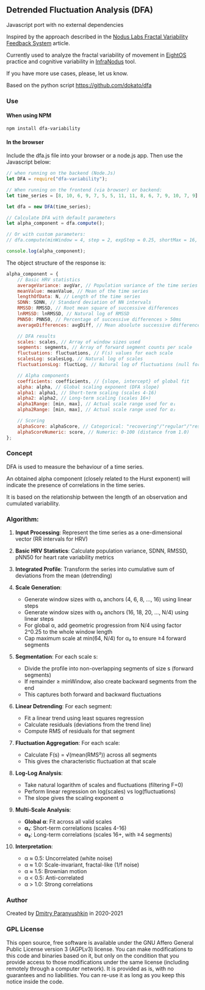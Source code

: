 ## Detrended Fluctuation Analysis (DFA)

Javascript port with no external dependencies

Inspired by the approach described in the [Nodus Labs Fractal Variability Feedback System](https://noduslabs.com/featured/fractal-variability-feedback-system/) article.

Currently used to analyze the fractal variability of movement in [EightOS](https://8os.io) practice and cognitive variability in [InfraNodus](https://infranodus.com) tool.

If you have more use cases, please, let us know.

Based on the python script https://github.com/dokato/dfa

### Use

#### When using NPM

```
npm install dfa-variability
```

#### In the browser

Include the dfa.js file into your browser or a node.js app. Then use the Javascript below:

```javascript
// when running on the backend (Node.Js)
let DFA = require("dfa-variability");

// When running on the frontend (via browser) or backend:
let time_series = [8, 10, 6, 9, 7, 5, 5, 11, 11, 8, 6, 7, 9, 10, 7, 9];

let dfa = new DFA(time_series);

// Calculate DFA with default parameters
let alpha_component = dfa.compute();

// Or with custom parameters:
// dfa.compute(minWindow = 4, step = 2, expStep = 0.25, shortMax = 16, longMin = 16, longMaxFraction = 0.25)

console.log(alpha_component);
```

The object structure of the response is:

```javascript
alpha_component = {
	// Basic HRV statistics
	averageVariance: avgVar, // Population variance of the time series
	meanValue: meanValue, // Mean of the time series
	lengthOfData: N, // Length of the time series
	SDNN: SDNN, // Standard deviation of NN intervals
	RMSSD: RMSSD, // Root mean square of successive differences
	lnRMSSD: lnRMSSD, // Natural log of RMSSD
	PNN50: PNN50, // Percentage of successive differences > 50ms
	averageDifferences: avgDiff, // Mean absolute successive differences

	// DFA results
	scales: scales, // Array of window sizes used
	segments: segments, // Array of forward segment counts per scale
	fluctuations: fluctuations, // F(s) values for each scale
	scalesLog: scalesLog, // Natural log of scales
	fluctuationsLog: fluctLog, // Natural log of fluctuations (null for F=0)

	// Alpha components
	coefficients: coefficients, // {slope, intercept} of global fit
	alpha: alpha, // Global scaling exponent (DFA slope)
	alpha1: alpha1, // Short-term scaling (scales 4-16)
	alpha2: alpha2, // Long-term scaling (scales 16+)
	alpha1Range: [min, max], // Actual scale range used for α₁
	alpha2Range: [min, max], // Actual scale range used for α₂

	// Scoring
	alphaScore: alphaScore, // Categorical: "recovering"/"regular"/"resilient"/"tension"
	alphaScoreNumeric: score, // Numeric: 0-100 (distance from 1.0)
};
```

### Concept

DFA is used to measure the behaviour of a time series.

An obtained alpha component (closely related to the Hurst exponent) will indicate
the presence of correlations in the time series.

It is based on the relationship between the length of an observation and cumulated variability.

### Algorithm:

1. **Input Processing**: Represent the time series as a one-dimensional vector (RR intervals for HRV)

2. **Basic HRV Statistics**: Calculate population variance, SDNN, RMSSD, pNN50 for heart rate variability metrics

3. **Integrated Profile**: Transform the series into cumulative sum of deviations from the mean (detrending)

4. **Scale Generation**:

   - Generate window sizes with α₁ anchors (4, 6, 8, ..., 16) using linear steps
   - Generate window sizes with α₂ anchors (16, 18, 20, ..., N/4) using linear steps
   - For global α, add geometric progression from N/4 using factor 2^0.25 to the whole window length
   - Cap maximum scale at min(64, N/4) for α₂ to ensure ≥4 forward segments

5. **Segmentation**: For each scale s:

   - Divide the profile into non-overlapping segments of size s (forward segments)
   - If remainder ≥ minWindow, also create backward segments from the end
   - This captures both forward and backward fluctuations

6. **Linear Detrending**: For each segment:

   - Fit a linear trend using least squares regression
   - Calculate residuals (deviations from the trend line)
   - Compute RMS of residuals for that segment

7. **Fluctuation Aggregation**: For each scale:

   - Calculate F(s) = √(mean(RMS²)) across all segments
   - This gives the characteristic fluctuation at that scale

8. **Log-Log Analysis**:

   - Take natural logarithm of scales and fluctuations (filtering F=0)
   - Perform linear regression on log(scales) vs log(fluctuations)
   - The slope gives the scaling exponent α

9. **Multi-Scale Analysis**:
   - **Global α**: Fit across all valid scales
   - **α₁**: Short-term correlations (scales 4-16)
   - **α₂**: Long-term correlations (scales 16+, with ≥4 segments)
10. **Interpretation**:
    - α ≈ 0.5: Uncorrelated (white noise)
    - α ≈ 1.0: Scale-invariant, fractal-like (1/f noise)
    - α ≈ 1.5: Brownian motion
    - α < 0.5: Anti-correlated
    - α > 1.0: Strong correlations

### Author

Created by [Dmitry Paranyushkin](https://deemeetree.com) in 2020-2021

### GPL License

This open source, free software is available under the GNU Affero General Public License version 3 (AGPLv3) license.
You can make modifications to this code and binaries based on it, but only on the condition that you provide access to those modifications under the same license (including remotely through a computer network).
It is provided as is, with no guarantees and no liabilities.
You can re-use it as long as you keep this notice inside the code.
